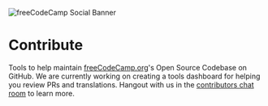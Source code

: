 ![freeCodeCamp Social Banner](https://s3.amazonaws.com/freecodecamp/wide-social-banner.png)

# Contribute

Tools to help maintain [freeCodeCamp.org](https://www.freecodecamp.org)'s Open Source Codebase on GitHub. We are currently working on creating a tools dashboard for helping you review PRs and translations. Hangout with us in the [contributors chat room](https://gitter.im/FreeCodeCamp/Contributors) to learn more. 





